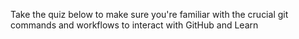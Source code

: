 Take the quiz below to make sure you're familiar with the crucial git commands and workflows to interact with GitHub and Learn

